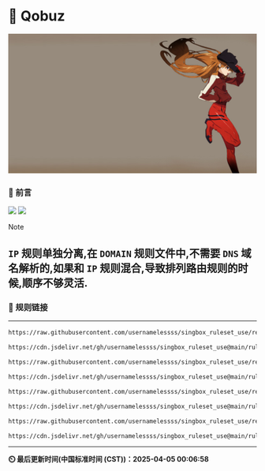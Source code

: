 
# 🧸 Qobuz
![](https://raw.githubusercontent.com/usernamelessss/picture-bed/main/images/202504042256831.jpg)
### 📣 前言
![](https://shields.io/badge/-移除重复规则-ff69b4) ![](https://shields.io/badge/-IP&nbsp;规则单独存放不与&nbsp;DOMAIN&nbsp;等混合-green)
> [!NOTE]
**`IP` 规则单独分离,在 `DOMAIN` 规则文件中,不需要 `DNS` 域名解析的,如果和 `IP` 规则混合,导致排列路由规则的时候,顺序不够灵活.**
---

###  🔗 规则链接
---

```url
https://raw.githubusercontent.com/usernamelessss/singbox_ruleset_use/refs/heads/main/rule/Qobuz/Qobuz_IP.json
```

```url
https://cdn.jsdelivr.net/gh/usernamelessss/singbox_ruleset_use@main/rule/Qobuz/Qobuz_IP.json
```

```url
https://raw.githubusercontent.com/usernamelessss/singbox_ruleset_use/refs/heads/main/rule/Qobuz/Qobuz_IP.srs
```

```url
https://cdn.jsdelivr.net/gh/usernamelessss/singbox_ruleset_use@main/rule/Qobuz/Qobuz_IP.srs
```

```url
https://raw.githubusercontent.com/usernamelessss/singbox_ruleset_use/refs/heads/main/rule/Qobuz/Qobuz_No_IP.json
```

```url
https://cdn.jsdelivr.net/gh/usernamelessss/singbox_ruleset_use@main/rule/Qobuz/Qobuz_No_IP.json
```

```url
https://raw.githubusercontent.com/usernamelessss/singbox_ruleset_use/refs/heads/main/rule/Qobuz/Qobuz_No_IP.srs
```

```url
https://cdn.jsdelivr.net/gh/usernamelessss/singbox_ruleset_use@main/rule/Qobuz/Qobuz_No_IP.srs
```

---
**⏲️ 最后更新时间(中国标准时间 (CST))：2025-04-05 00:06:58**